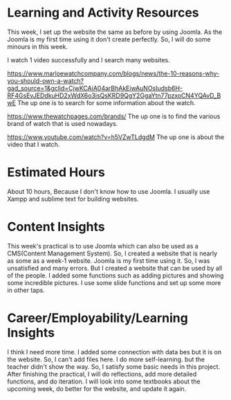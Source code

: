 # Learning and Activity Resources

This week, I set up the website the same as before by using Joomla. As the Joomla is my first time using it don't create perfectly. So, I will do some minours in this week.

I watch 1 video successfully and I search many websites. 

https://www.marloewatchcompany.com/blogs/news/the-10-reasons-why-you-should-own-a-watch?gad_source=1&gclid=CjwKCAiA04arBhAkEiwAuNOsIudsb6H-RF4GsEvJEDdkuHD2xWdX6o3isQsKRD9QgY2GgaYtn77pzxoCN4YQAvD_BwE
 The up one is to search for some information about the watch.

 https://www.thewatchpages.com/brands/
 The up one is to find the various brand of watch that is used nowadays.

 https://www.youtube.com/watch?v=h5VZwTLdgdM
 The up one is about the video that I watch.

# Estimated Hours

About 10 hours, Because I don't know how to use Joomla. I usually use Xampp and sublime text for building websites.

# Content Insights

This week's practical is to use Joomla which can also be used as a CMS(Content Management System). So, I created a website that is nearly as some as a week-1 website.
Joomla is my first time using it. So, I was unsatisfied and many errors. But I created a website that can be used by all of the people.
I added some functions such as adding pictures and showing some incredible pictures. I use some slide functions and set up some more in other taps.


# Career/Employability/Learning Insights

I think I need more time. I added some connection with data bes but it is on the website. So, I can't add files here. 
I do more self-learning. but the teacher didn't show the way. So, I satisfy some basic needs in this project.
After finishing the practical, I will do reflections, add more detailed functions, and do iteration.
I will look into some textbooks about the upcoming week, do better for the website, and update it again.

